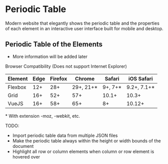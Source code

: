 # Periodic Table
Modern website that elegantly shows the periodic table and the properties of each element in an interactive user interface built for mobile and desktop.
## Periodic Table of the Elements
* More information will be added later

Browser Compatibility (Does not support Internet Explorer)

Element   | Edge    | Firefox | Chrome    | Safari   | iOS Safari
----      | ----    | ------- | -------   | ------   | -----------
Flexbox   | 12+     | 28+     | 29+, 21+* | 9+, 7+*  | 9.2+, 7.1+*
Grid      | 16+     | 52+     | 57+       | 10.1+    | 10.3+
VueJS     | 16+     | 58+     | 65+       | 8+       | 10.12+

\* With extension -moz, -webkit, etc.</br>

TODO:
* Import periodic table data from multiple JSON files
* Make the periodic table always within the height or width bounds of the document
* Highlight all row or column elements when column or row element is hovered over
